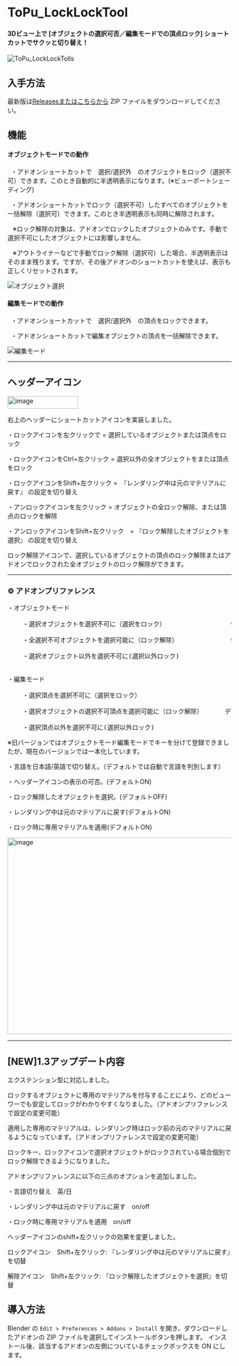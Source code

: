 # ToPu_LockLockTool
#### 3Dビュー上で [オブジェクトの選択可否／編集モードでの頂点ロック] ショートカットでサクッと切り替え！

![ToPu_LockLockTolls](https://github.com/user-attachments/assets/f2cf00fb-0a98-47d0-853e-2c7bb2946127)

## 入手方法
最新版は[Releasesまたはこちらから](https://github.com/http4211/ToPu_LockLockTool/releases)  ZIP ファイルをダウンロードしてください。

## 機能
#### オブジェクトモードでの動作

<p>&nbsp;&nbsp;・アドオンショートカットで　選択/選択外　のオブジェクトをロック（選択不可）できます。このとき自動的に半透明表示になります。(※ビューポートシェーディング)</p>
<p>&nbsp;&nbsp;・アドオンショートカットでロック（選択不可）したすべてのオブジェクトを一括解除（選択可）できます。このとき半透明表示も同時に解除されます。</p> 
<p>&nbsp;&nbsp; ※ロック解除の対象は、アドオンでロックしたオブジェクトのみです。手動で選択不可にしたオブジェクトには影響しません。</p>
<p>&nbsp;&nbsp; ※アウトライナーなどで手動でロック解除（選択可）した場合、半透明表示はそのまま残ります。ですが、その後アドオンのショートカットを使えば、表示も正しくリセットされます。</p>


![オブジェクト選択](https://github.com/user-attachments/assets/23215f96-ad19-4697-aca5-c4b061597e07)



#### 編集モードでの動作

<p>&nbsp;&nbsp;・アドオンショートカットで　選択/選択外　の頂点をロックできます。</p>
<p>&nbsp;&nbsp;・アドオンショートカットで編集オブジェクトの頂点を一括解除できます。</p>

![編集モード](https://github.com/user-attachments/assets/177bf33d-1b38-4245-8974-1c8825148699)


---
## ヘッダーアイコン
<img width="159" height="28" alt="image" src="https://github.com/user-attachments/assets/318b7459-b803-4e09-bd23-de61441c8424" />

右上のヘッダーにショートカットアイコンを実装しました。

・ロックアイコンを左クリックで     = 選択しているオブジェクトまたは頂点をロック

・ロックアイコンをCtrl+左クリック  = 選択以外の全オブジェクトをまたは頂点をロック

・ロックアイコンをShift+左クリック =　『レンダリング中は元のマテリアルに戻す』 の設定を切り替え

・アンロックアイコンを左クリック        = オブジェクトの全ロック解除、または頂点のロックを解除

・アンロックアイコンをShift+左クリック　= 『ロック解除したオブジェクトを選択』 の設定を切り替え


ロック解除アイコンで、選択しているオブジェクトの頂点のロック解除またはアドオンでロックされた全オブジェクトのロック解除ができます。




---




### ⚙️ アドオンプリファレンス
<pre>・オブジェクトモード</font>
  
    ・選択オブジェクトを選択不可に（選択をロック）　　　　　　        デフォルトキー:　    4
  
    ・全選択不可オブジェクトを選択可能に（ロック解除）　　　　        デフォルトキー:  alt+4
 
    ・選択オブジェクト以外を選択不可に(選択以外ロック)               デフォルトキー: ctrl+4


・編集モード
  
    ・選択頂点を選択不可に（選択をロック）　　　　　　               デフォルトキー:　    4
 
    ・選択オブジェクトの選択不可頂点を選択可能に（ロック解除）　　　　デフォルトキー:  alt+4
 
    ・選択頂点以外を選択不可に(選択以外ロック)                      デフォルトキー: ctrl+4</pre>


※旧バージョンではオブジェクトモード編集モードでキーを分けて登録できましたが、現在のバージョンでは一本化しています。

・言語を日本語/英語で切り替え。（デフォルトでは自動で言語を判別します）

・ヘッダーアイコンの表示の可否。(デフォルトON)

・ロック解除したオブジェクトを選択。(デフォルトOFF)

・レンダリング中は元のマテリアルに戻す(デフォルトON)

・ロック時に専用マテリアルを適用(デフォルトON)

<img width="642" height="441" alt="image" src="https://github.com/user-attachments/assets/d1445b15-d54b-4603-93c6-a0365b609547" />


---
## [NEW]1.3アップデート内容

エクステンション型に対応しました。

ロックするオブジェクトに専用のマテリアルを付与することにより、どのビューワーでも安定してロックがわかりやすくなりました。（アドオンプリファレンスで設定の変更可能）

適用した専用のマテリアルは、レンダリング時はロック前の元のマテリアルに戻るようになっています。（アドオンプリファレンスで設定の変更可能）

ロックキー、ロックアイコンで選択オブジェクトがロックされている場合個別でロック解除できるようになりました。

アドオンプリファレンスに以下の三点のオプションを追加しました。

・言語切り替え　英/日

・レンダリング中は元のマテリアルに戻す　on/off

・ロック時に専用マテリアルを適用　on/off

ヘッダーアイコンのshift+左クリックの効果を変更しました。

ロックアイコン　Shift+左クリック: 『レンダリング中は元のマテリアルに戻す』を切替

解除アイコン　Shift+左クリック: 『ロック解除したオブジェクトを選択』を切替



## 導入方法
Blender の `Edit > Preferences > Addons > Install` を開き、ダウンロードしたアドオンの ZIP ファイルを選択してインストールボタンを押します。 インストール後、該当するアドオンの左側についているチェックボックスを ON にします。

